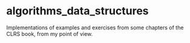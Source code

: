 # algorithms_data_structures
Implementations of examples and exercises from some chapters of the CLRS book, from my point of view.

